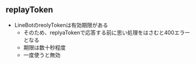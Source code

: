 ## replayToken

- LineBotのreolyTokenは有効期限がある
  - そのため、replyaTokenで応答する前に思い処理をはさむと400エラーとなる
  - 期限は数十秒程度
  - 一度使うと無効